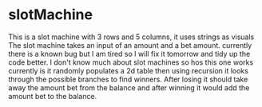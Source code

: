 # slotMachine
This is a slot machine with 3 rows and 5 columns, it uses strings as visuals
The slot machine takes an input of an amount and a bet amount. currently there is a known bug but I am tired
so I will fix it tomorrow and tidy up the code better. I don't know much about slot machines so hos this one works currently is it randomly populates a 2d table then using
recursion it looks through the possible branches to find winners. After losing it should take away the amount bet from the balance and after winning it would add the amount 
bet to the balance.
